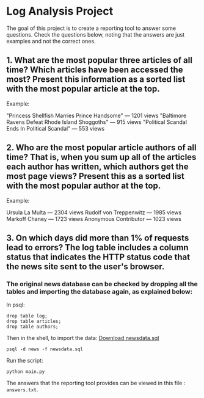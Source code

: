 # Log Analysis Project

The goal of this project is to create a reporting tool to answer some questions.
Check the questions below, noting that the answers are just examples and not the correct ones.

## 1. What are the most popular three articles of all time? Which articles have been accessed the most? Present this information as a sorted list with the most popular article at the top.

Example:

"Princess Shellfish Marries Prince Handsome" — 1201 views
"Baltimore Ravens Defeat Rhode Island Shoggoths" — 915 views
"Political Scandal Ends In Political Scandal" — 553 views

## 2. Who are the most popular article authors of all time? That is, when you sum up all of the articles each author has written, which authors get the most page views? Present this as a sorted list with the most popular author at the top.

Example:

Ursula La Multa — 2304 views
Rudolf von Treppenwitz — 1985 views
Markoff Chaney — 1723 views
Anonymous Contributor — 1023 views

## 3. On which days did more than 1% of requests lead to errors? The log table includes a column status that indicates the HTTP status code that the news site sent to the user's browser.

### The original news database can be checked by dropping all the tables and importing the database again, as explained below:

In psql:

```
drop table log;
drop table articles;
drop table authors;
```

Then in the shell, to import the data: [Download newsdata.sql](https://d17h27t6h515a5.cloudfront.net/topher/2016/August/57b5f748_newsdata/newsdata.zip)

`psql -d news -f newsdata.sql`

Run the script:

`python main.py`

The answers that the reporting tool provides can be viewed in this file : `answers.txt`.
